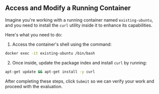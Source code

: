 ## Access and Modify a Running Container

Imagine you're working with a running container named `existing-ubuntu`, and you need to install the `curl` utility inside it to enhance its capabilities.

Here's what you need to do:

1. Access the container's shell using the command:
```Bash
docker exec -it existing-ubuntu /bin/bash
```

2. Once inside, update the package index and install `curl` by running:
```Bash
apt-get update && apt-get install -y curl
```

After completing these steps, click `Submit` so we can verify your work and proceed with the evaluation.